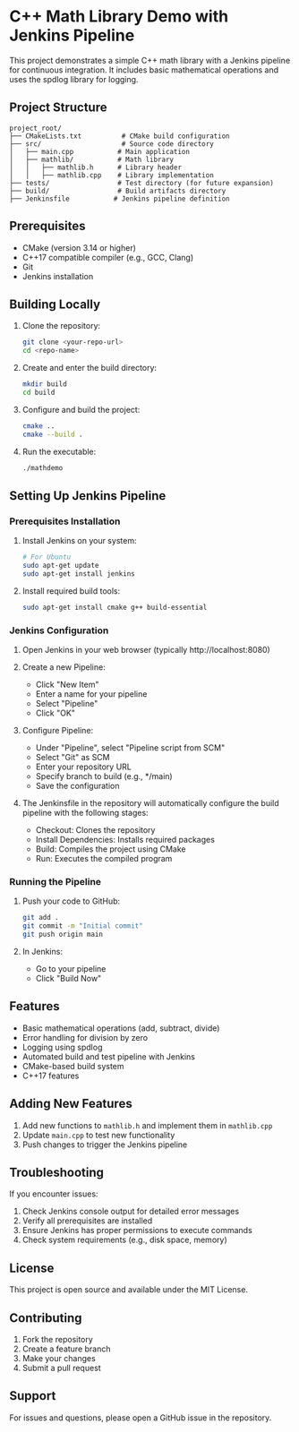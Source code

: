 # C++ Math Library Demo with Jenkins Pipeline

This project demonstrates a simple C++ math library with a Jenkins pipeline for continuous integration. It includes basic mathematical operations and uses the spdlog library for logging.

## Project Structure

```
project_root/
├── CMakeLists.txt          # CMake build configuration
├── src/                    # Source code directory
│   ├── main.cpp           # Main application
│   ├── mathlib/           # Math library
│   │   ├── mathlib.h      # Library header
│   │   ├── mathlib.cpp    # Library implementation
├── tests/                 # Test directory (for future expansion)
├── build/                 # Build artifacts directory
├── Jenkinsfile           # Jenkins pipeline definition
```

## Prerequisites

- CMake (version 3.14 or higher)
- C++17 compatible compiler (e.g., GCC, Clang)
- Git
- Jenkins installation

## Building Locally

1. Clone the repository:
   ```bash
   git clone <your-repo-url>
   cd <repo-name>
   ```

2. Create and enter the build directory:
   ```bash
   mkdir build
   cd build
   ```

3. Configure and build the project:
   ```bash
   cmake ..
   cmake --build .
   ```

4. Run the executable:
   ```bash
   ./mathdemo
   ```

## Setting Up Jenkins Pipeline

### Prerequisites Installation

1. Install Jenkins on your system:
   ```bash
   # For Ubuntu
   sudo apt-get update
   sudo apt-get install jenkins
   ```

2. Install required build tools:
   ```bash
   sudo apt-get install cmake g++ build-essential
   ```

### Jenkins Configuration

1. Open Jenkins in your web browser (typically http://localhost:8080)

2. Create a new Pipeline:
   - Click "New Item"
   - Enter a name for your pipeline
   - Select "Pipeline"
   - Click "OK"

3. Configure Pipeline:
   - Under "Pipeline", select "Pipeline script from SCM"
   - Select "Git" as SCM
   - Enter your repository URL
   - Specify branch to build (e.g., */main)
   - Save the configuration

4. The Jenkinsfile in the repository will automatically configure the build pipeline with the following stages:
   - Checkout: Clones the repository
   - Install Dependencies: Installs required packages
   - Build: Compiles the project using CMake
   - Run: Executes the compiled program

### Running the Pipeline

1. Push your code to GitHub:
   ```bash
   git add .
   git commit -m "Initial commit"
   git push origin main
   ```

2. In Jenkins:
   - Go to your pipeline
   - Click "Build Now"

## Features

- Basic mathematical operations (add, subtract, divide)
- Error handling for division by zero
- Logging using spdlog
- Automated build and test pipeline with Jenkins
- CMake-based build system
- C++17 features

## Adding New Features

1. Add new functions to `mathlib.h` and implement them in `mathlib.cpp`
2. Update `main.cpp` to test new functionality
3. Push changes to trigger the Jenkins pipeline

## Troubleshooting

If you encounter issues:

1. Check Jenkins console output for detailed error messages
2. Verify all prerequisites are installed
3. Ensure Jenkins has proper permissions to execute commands
4. Check system requirements (e.g., disk space, memory)

## License

This project is open source and available under the MIT License.

## Contributing

1. Fork the repository
2. Create a feature branch
3. Make your changes
4. Submit a pull request

## Support

For issues and questions, please open a GitHub issue in the repository.

